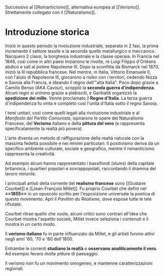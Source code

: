 Successivo al [[Romanticismo]], alternativa europea al [[Verismo]].
Strettamente collegato con il [[Naturalismo]].
# Introduzione storica
Iniziò in questo periodo la rivoluzione industriale, separata in 2 fasi, la prima incrementò il settore tessile e la seconda quello metallurgico e meccanico.
Nacquero 2 classi, la borghesia industriale e la classe operaia.
In Francia nel 1848, così come in altri paesi iniziarono le rivolte, re Luigi Filippo d'Orléans abdicò e salì al potere Napoleone III. Dopo la sconfitta da Bismarck nel 1870, iniziò la III repubblica francese.
Nel mentre, in Italia, Vittorio Emanuele II, con l'aiuto di Napoleone III, giocarono a risiko con i territori, cedendo Nizza e Savoia alla Francia, e ideando il regno dell'"alta Italia".
Poco dopo grazie a Camillo Benso (AKA Cavour), scoppiò la **seconda guerra d'indipendenza**. Alcuni regni si unirono grazie a plebisciti, e Garibaldi organizzò la **spedizione dei mille**. Venne proclamato il **Regno d'Italia**. La terza guerra d'indipendenza fu vinta e completò così l'unità d'Italia sotto il regno Savoia.

I temi unitari, così come quelli legati alla rivoluzione industriale e al *Manifesto del Partito Comunista*, ispirarono le opere del Naturalismo Francese, del **Verismo** italiano e della **pittura del vero** (e rappresenta specificatamente la realtà più povera).

L'arte diventa un metodo di raffigurazione della realtà naturale con la massima fedeltà possibile e nei minimi particolari.
Il positivismo deriva da un specifico ambiente culturale, sociale e geografico, mentre il romanticismo rappresenta la creatività.

Ad esempio alcuni hanno rappresentato i bassifondi (slums) della capitale britannica, i quartieri popolari e sovrappopolati, raccontando il dramma del lavoro minorile.

I principali artisti della corrente del **realismo francese** sono [[Gustave Courbet]] e [[Jean-François Millet]]. Fu proprio Courbet che definì nel **==1855==** in un opuscolo scritto per l'esposizione universale la poetica di questo movimento.
Aprì il *Pavillon du Réalisme*, dove espose tutte le tele rifiutate.

Courbet ritrae quello che vuole, alcuni critici sono contrari all'idea che Courbet mostra l'aspetto sociale, Millet invece seleziona i contenuti e li mostra in un certo modo.

Il **verismo italiano** fu in parte influenzato da Millet, e gli artisti furono attivi negli anni '60, '70 e '80 dell'1800.

Entrambe le correnti **studiano la realtà** e **osservano analiticamente il vero**. Ad esempio fecero molte pitture di paesaggio.

Il verismo non fu un movimento omogeneo, e mantenne caratterizzazioni regionali.